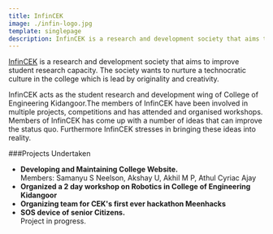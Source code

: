 ```yaml
---
title: InfinCEK
image: ./infin-logo.jpg
template: singlepage
description: InfinCEK is a research and development society that aims to improve student research capacity. The society wants to nurture a technocratic culture in the college which is lead by originality and creativity.
---
```

[InfinCEK](https://infincek.wixsite.com/infincek) is a research and development society that aims to improve student research capacity. The society wants to nurture a technocratic culture in the college which is lead by originality and creativity.

InfinCEK acts as the student research and development wing of College of Engineering Kidangoor.The members of InfinCEK have been involved in multiple projects, competitions and has attended and organised workshops. Members of InfinCEK has come up with a number of ideas that can improve the status quo. Furthermore InfinCEK stresses in bringing these ideas into reality.

###Projects Undertaken

- **Developing and Maintaining College Website.**
          <br>Members: Samanyu S Neelson, Akshay U, Akhil M P, Athul Cyriac Ajay
- **Organized a 2 day workshop on Robotics in College of Engineering Kidangoor**
- **Organizing team for CEK's first ever hackathon Meenhacks**
- **SOS device of senior Citizens.**
          <br>Project in progress.
